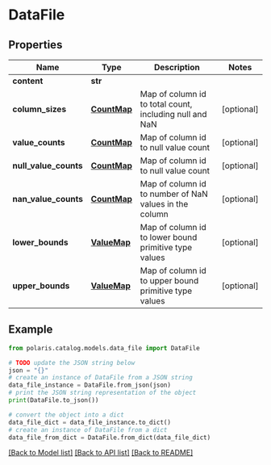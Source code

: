 # DataFile


## Properties

Name | Type | Description | Notes
------------ | ------------- | ------------- | -------------
**content** | **str** |  | 
**column_sizes** | [**CountMap**](CountMap.md) | Map of column id to total count, including null and NaN | [optional] 
**value_counts** | [**CountMap**](CountMap.md) | Map of column id to null value count | [optional] 
**null_value_counts** | [**CountMap**](CountMap.md) | Map of column id to null value count | [optional] 
**nan_value_counts** | [**CountMap**](CountMap.md) | Map of column id to number of NaN values in the column | [optional] 
**lower_bounds** | [**ValueMap**](ValueMap.md) | Map of column id to lower bound primitive type values | [optional] 
**upper_bounds** | [**ValueMap**](ValueMap.md) | Map of column id to upper bound primitive type values | [optional] 

## Example

```python
from polaris.catalog.models.data_file import DataFile

# TODO update the JSON string below
json = "{}"
# create an instance of DataFile from a JSON string
data_file_instance = DataFile.from_json(json)
# print the JSON string representation of the object
print(DataFile.to_json())

# convert the object into a dict
data_file_dict = data_file_instance.to_dict()
# create an instance of DataFile from a dict
data_file_from_dict = DataFile.from_dict(data_file_dict)
```
[[Back to Model list]](../README.md#documentation-for-models) [[Back to API list]](../README.md#documentation-for-api-endpoints) [[Back to README]](../README.md)


